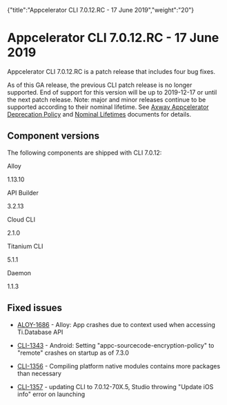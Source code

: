 {"title":"Appcelerator CLI 7.0.12.RC - 17 June 2019","weight":"20"} 

# Appcelerator CLI 7.0.12.RC - 17 June 2019

Appcelerator CLI 7.0.12.RC is a patch release that includes four bug fixes.

As of this GA release, the previous CLI patch release is no longer supported. End of support for this version will be up to 2019-12-17 or until the next patch release. Note: major and minor releases continue to be supported according to their nominal lifetime. See [Axway Appcelerator Deprecation Policy](/docs/appc/AMPLIFY_Appcelerator_Services_Overview/Axway_Appcelerator_Deprecation_Policy/) and [Nominal Lifetimes](/docs/appc/AMPLIFY_Appcelerator_Services_Overview/Axway_Appcelerator_Product_Lifecycle/#NominalLifetimes) documents for details.

## Component versions

The following components are shipped with CLI 7.0.12:

Alloy

1.13.10

API Builder

3.2.13

Cloud CLI

2.1.0

Titanium CLI

5.1.1

Daemon

1.1.3

## Fixed issues

*   [ALOY-1686](https://jira.appcelerator.org/browse/ALOY-1686) - Alloy: App crashes due to context used when accessing Ti.Database API
    
*   [CLI-1343](https://jira.appcelerator.org/browse/CLI-1343) - Android: Setting "appc-sourcecode-encryption-policy" to "remote" crashes on startup as of 7.3.0
    
*   [CLI-1356](https://jira.appcelerator.org/browse/CLI-1356?src=confmacro) - Compiling platform native modules contains more packages than necessary
    
*   [CLI-1357](https://jira.appcelerator.org/browse/CLI-1357?src=confmacro) - updating CLI to 7.0.12-70X.5, Studio throwing "Update iOS info" error on launching